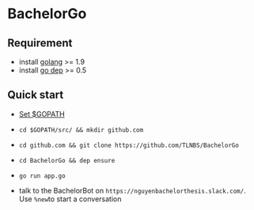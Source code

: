 # BachelorGo

## Requirement

- install [golang](https://golang.org/) >= 1.9
- install [go dep](https://github.com/golang/dep) >= 0.5

## Quick start
- [Set $GOPATH](https://github.com/golang/go/wiki/SettingGOPATH)
- `cd $GOPATH/src/ && mkdir github.com`

- `cd github.com && git clone https://github.com/TLNBS/BachelorGo`

- `cd BachelorGo && dep ensure`

- `go run app.go`

- talk to the BachelorBot on `https://nguyenbachelorthesis.slack.com/`. Use `%new`to start a conversation 
